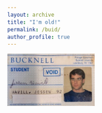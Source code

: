 ```yaml
---
layout: archive
title: "I'm old!"
permalink: /buid/
author_profile: true
---
```


<img src="/files/BUID.jpeg" alt="old BUID" width="200"/>
